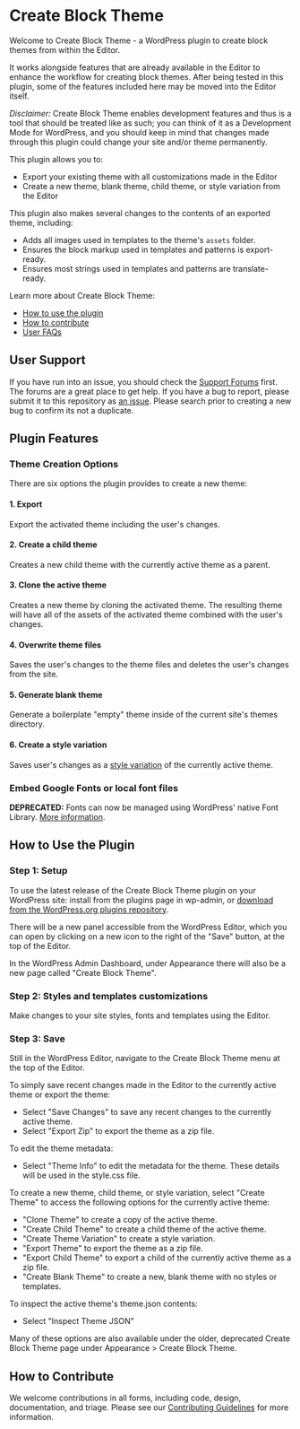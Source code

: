 # Create Block Theme

Welcome to Create Block Theme - a WordPress plugin to create block themes from within the Editor.

It works alongside features that are already available in the Editor to enhance the workflow for creating block themes. After being tested in this plugin, some of the features included here may be moved into the Editor itself.

*Disclaimer:* Create Block Theme enables development features and thus is a tool that should be treated like as such; you can think of it as a Development Mode for WordPress, and you should keep in mind that changes made through this plugin could change your site and/or theme permanently.

This plugin allows you to:

- Export your existing theme with all customizations made in the Editor
- Create a new theme, blank theme, child theme, or style variation from the Editor

This plugin also makes several changes to the contents of an exported theme, including:

- Adds all images used in templates to the theme's `assets` folder.
- Ensures the block markup used in templates and patterns is export-ready.
- Ensures most strings used in templates and patterns are translate-ready.

Learn more about Create Block Theme:

- [How to use the plugin](#how-to-use-the-plugin)
- [How to contribute](#how-to-contribute)
- [User FAQs](https://wordpress.org/plugins/create-block-theme/)

## User Support

If you have run into an issue, you should check the [Support Forums](https://wordpress.org/support/plugin/create-block-theme/) first. The forums are a great place to get help. If you have a bug to report, please submit it to this repository as [an issue](https://github.com/WordPress/create-block-theme/issues). Please search prior to creating a new bug to confirm its not a duplicate.

## Plugin Features

### Theme Creation Options

There are six options the plugin provides to create a new theme:

#### 1. Export

Export the activated theme including the user's changes.

#### 2. Create a child theme

Creates a new child theme with the currently active theme as a parent.

#### 3. Clone the active theme

Creates a new theme by cloning the activated theme. The resulting theme will have all of the assets of the activated theme combined with the user's changes.

#### 4. Overwrite theme files

Saves the user's changes to the theme files and deletes the user's changes from the site.

#### 5. Generate blank theme

Generate a boilerplate "empty" theme inside of the current site's themes directory.

#### 6. Create a style variation

Saves user's changes as a [style variation](https://developer.wordpress.org/themes/advanced-topics/theme-json/#global-styles-variations) of the currently active theme.

### Embed Google Fonts or local font files

**DEPRECATED:** Fonts can now be managed using WordPress' native Font Library. [More information](https://wordpress.org/documentation/wordpress-version/version-6-5/#add-and-manage-fonts-across-your-site).

## How to Use the Plugin

### Step 1: Setup

To use the latest release of the Create Block Theme plugin on your WordPress site: install from the plugins page in wp-admin, or [download from the WordPress.org plugins repository](https://wordpress.org/plugins/create-block-theme).

There will be a new panel accessible from the WordPress Editor, which you can open by clicking on a new icon to the right of the "Save" button, at the top of the Editor.

In the WordPress Admin Dashboard, under Appearance there will also be a new page called "Create Block Theme".

### Step 2: Styles and templates customizations

Make changes to your site styles, fonts and templates using the Editor.

### Step 3: Save

Still in the WordPress Editor, navigate to the Create Block Theme menu at the top of the Editor.

To simply save recent changes made in the Editor to the currently active theme or export the theme:

- Select "Save Changes" to save any recent changes to the currently active theme.
- Select "Export Zip" to export the theme as a zip file.

To edit the theme metadata:

- Select "Theme Info" to edit the metadata for the theme. These details will be used in the style.css file.

To create a new theme, child theme, or style variation, select "Create Theme" to access the following options for the currently active theme:

- "Clone Theme" to create a copy of the active theme.
- "Create Child Theme" to create a child theme of the active theme.
- "Create Theme Variation" to create a style variation.
- "Export Theme" to export the theme as a zip file.
- "Export Child Theme" to export a child of the currently active theme as a zip file.
- "Create Blank Theme" to create a new, blank theme with no styles or templates.

To inspect the active theme's theme.json contents:

- Select "Inspect Theme JSON"

Many of these options are also available under the older, deprecated Create Block Theme page under Appearance > Create Block Theme.

## How to Contribute

We welcome contributions in all forms, including code, design, documentation, and triage. Please see our [Contributing Guidelines](/CONTRIBUTING.md) for more information.
